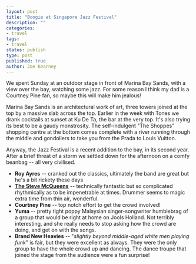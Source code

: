 ```yaml
---
layout: post
title: "Boogie at Singapore Jazz Festival"
description: ""
categories:
- travel
tags:
- travel
status: publish
type: post
published: true
author: Joe Kearney
---
```


We spent Sunday at an outdoor stage in front of Marina Bay Sands, with a view over the bay, watching some jazz. For some reason I think my dad is a Courtney Pine fan, so maybe this will make him jealous!

Marina Bay Sands is an architectural work of art, three towers joined at the top by a massive slab across the top. Earlier in the week with Tones we drank cocktails at sunset at Ku De Ta, the bar at the very top. It's also trying its best to be a gaudy monstrosity. The self-indulgent "The Shoppes" shopping centre at the bottom comes complete with a river running through the middle and gondoliers to take you from the Prada to Louis Vuitton.

Anyway, the Jazz Festival is a recent addition to the bay, in its second year. After a brief threat of a storm we settled down for the afternoon on a comfy beanbag -- all very civilised. 

* **Roy Ayres** -- cranked out the classics, ultimately the band are great but he's a bit rickety these days
* [**The Steve McQueens**](https://www.youtube.com/watch?v=Vhv8hAw0lvE) -- technically fantastic but so complicated rhythmically as to be impenetrable at times. Drummer seems to magic extra time from thin air, wonderful.
* **Courtney Pine** -- top notch effort to get the crowd involved!
* **Yuma** -- pretty tight poppy Malaysian singer-songwriter humblebrag of a group that would be right at home on Jools Holland. Not terribly interesting, and she really needs to stop asking how the crowd are doing, and get on with the songs.
* **Brand New Heavies** -- "_slightly beyond middle-aged white men playing funk_" is fair, but they were excellent as always. They were the only group to have the whole crowd up and  dancing. The dance troupe that joined the stage from the audience were a fun surprise!
